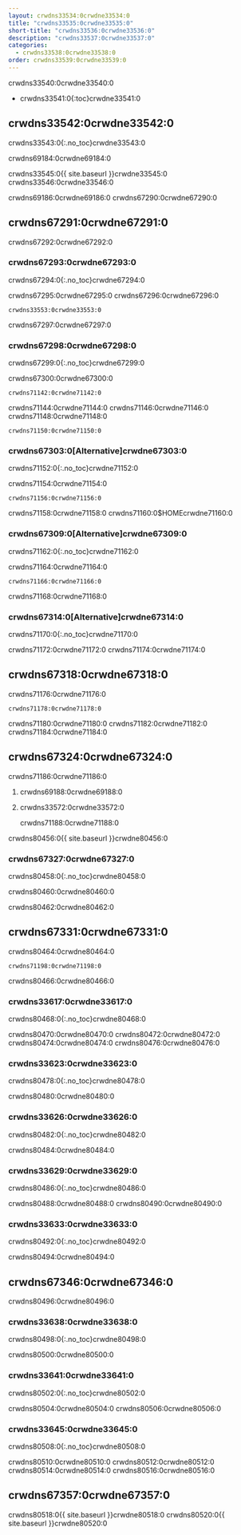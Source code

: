 ```yaml
---
layout: crwdns33534:0crwdne33534:0
title: "crwdns33535:0crwdne33535:0"
short-title: "crwdns33536:0crwdne33536:0"
description: "crwdns33537:0crwdne33537:0"
categories:
  - crwdns33538:0crwdne33538:0
order: crwdns33539:0crwdne33539:0
---
```

crwdns33540:0crwdne33540:0

* crwdns33541:0{:toc}crwdne33541:0

## crwdns33542:0crwdne33542:0

crwdns33543:0{:.no_toc}crwdne33543:0

crwdns69184:0crwdne69184:0

crwdns33545:0{{ site.baseurl }}crwdne33545:0 crwdns33546:0crwdne33546:0

crwdns69186:0crwdne69186:0 crwdns67290:0crwdne67290:0

## crwdns67291:0crwdne67291:0

crwdns67292:0crwdne67292:0

### crwdns67293:0crwdne67293:0

crwdns67294:0{:.no_toc}crwdne67294:0

crwdns67295:0crwdne67295:0 crwdns67296:0crwdne67296:0

    crwdns33553:0crwdne33553:0
    

crwdns67297:0crwdne67297:0

### crwdns67298:0crwdne67298:0

crwdns67299:0{:.no_toc}crwdne67299:0

crwdns67300:0crwdne67300:0

    crwdns71142:0crwdne71142:0
    

crwdns71144:0crwdne71144:0 crwdns71146:0crwdne71146:0 crwdns71148:0crwdne71148:0

    crwdns71150:0crwdne71150:0
    

### crwdns67303:0[Alternative]crwdne67303:0

crwdns71152:0{:.no_toc}crwdne71152:0

crwdns71154:0crwdne71154:0

    crwdns71156:0crwdne71156:0
    

crwdns71158:0crwdne71158:0 crwdns71160:0$HOMEcrwdne71160:0

### crwdns67309:0[Alternative]crwdne67309:0

crwdns71162:0{:.no_toc}crwdne71162:0

crwdns71164:0crwdne71164:0

    crwdns71166:0crwdne71166:0
    

crwdns71168:0crwdne71168:0

### crwdns67314:0[Alternative]crwdne67314:0

crwdns71170:0{:.no_toc}crwdne71170:0

crwdns71172:0crwdne71172:0 crwdns71174:0crwdne71174:0

## crwdns67318:0crwdne67318:0

crwdns71176:0crwdne71176:0

    crwdns71178:0crwdne71178:0
    

crwdns71180:0crwdne71180:0 crwdns71182:0crwdne71182:0 crwdns71184:0crwdne71184:0

## crwdns67324:0crwdne67324:0

crwdns71186:0crwdne71186:0

1. crwdns69188:0crwdne69188:0

2. crwdns33572:0crwdne33572:0

    crwdns71188:0crwdne71188:0
    

crwdns80456:0{{ site.baseurl }}crwdne80456:0

### crwdns67327:0crwdne67327:0

crwdns80458:0{:.no_toc}crwdne80458:0

crwdns80460:0crwdne80460:0

crwdns80462:0crwdne80462:0

## crwdns67331:0crwdne67331:0

crwdns80464:0crwdne80464:0

    crwdns71198:0crwdne71198:0
    

crwdns80466:0crwdne80466:0

### crwdns33617:0crwdne33617:0

crwdns80468:0{:.no_toc}crwdne80468:0

crwdns80470:0crwdne80470:0 crwdns80472:0crwdne80472:0 crwdns80474:0crwdne80474:0 crwdns80476:0crwdne80476:0

### crwdns33623:0crwdne33623:0

crwdns80478:0{:.no_toc}crwdne80478:0

crwdns80480:0crwdne80480:0

### crwdns33626:0crwdne33626:0

crwdns80482:0{:.no_toc}crwdne80482:0

crwdns80484:0crwdne80484:0

### crwdns33629:0crwdne33629:0

crwdns80486:0{:.no_toc}crwdne80486:0

crwdns80488:0crwdne80488:0 crwdns80490:0crwdne80490:0

### crwdns33633:0crwdne33633:0

crwdns80492:0{:.no_toc}crwdne80492:0

crwdns80494:0crwdne80494:0

## crwdns67346:0crwdne67346:0

crwdns80496:0crwdne80496:0

### crwdns33638:0crwdne33638:0

crwdns80498:0{:.no_toc}crwdne80498:0

crwdns80500:0crwdne80500:0

### crwdns33641:0crwdne33641:0

crwdns80502:0{:.no_toc}crwdne80502:0

crwdns80504:0crwdne80504:0 crwdns80506:0crwdne80506:0

### crwdns33645:0crwdne33645:0

crwdns80508:0{:.no_toc}crwdne80508:0

crwdns80510:0crwdne80510:0 crwdns80512:0crwdne80512:0 crwdns80514:0crwdne80514:0 crwdns80516:0crwdne80516:0

## crwdns67357:0crwdne67357:0

crwdns80518:0{{ site.baseurl }}crwdne80518:0 crwdns80520:0{{ site.baseurl }}crwdne80520:0
